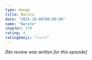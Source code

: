```yaml
---
type: manga
title: Naruto
date: "2025-10-08T00:00:00"
name: "Naruto"
chapter: 279
rating: 4
ratingEmoji: "⭐️⭐️⭐️⭐️"
---
```


_[No review was written for this episode]_